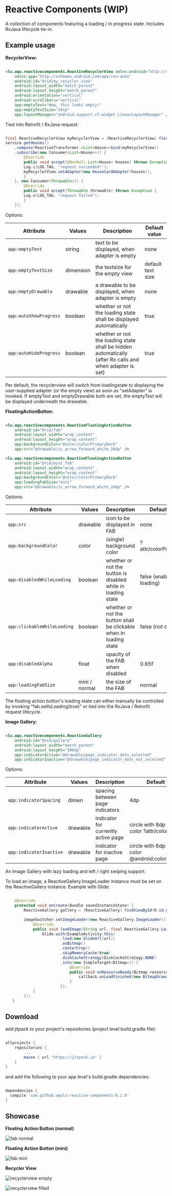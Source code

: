 Reactive Components (WIP)
=========================

A collection of components featuring a loading / in progress state. Includes RxJava lifecycle tie-in.

Example usage
-------------

__RecyclerView:__

```xml

<lu.aqu.reactivecomponents.ReactiveRecyclerView xmlns:android="http://schemas.android.com/apk/res/android"
    xmlns:app="http://schemas.android.com/apk/res-auto"
    android:id="@+id/my_recycler_view"
    android:layout_width="match_parent"
    android:layout_height="match_parent"
    android:orientation="vertical"
    android:scrollbars="vertical"
    app:emptyText="Wow, this looks empty!"
    app:emptyTextSize="24sp"
    app:layoutManager="android.support.v7.widget.LinearLayoutManager" />

```

Tied into Retrofit / RxJava request:

```java

final ReactiveRecyclerView myRecyclerView = (ReactiveRecyclerView) findViewById(R.id.my_recycler_view);
service.getHouses()
	.compose(ReactiveTransformer.<List<House>>bind(myRecyclerView))
	.subscribe(new Consumer<List<House>>() {
	    @Override
	    public void accept(@NonNull List<House> houses) throws Exception {
		Log.i(LOG_TAG, "request succeeded!");
		myRecyclerView.setAdapter(new HouseCardAdapter(houses));
	    }
	}, new Consumer<Throwable>() {
	    @Override
	    public void accept(Throwable throwable) throws Exception {
		Log.e(LOG_TAG, "request failed");
	    }
	});

```

Options:

| Attribute | Values | Description | Default value |
| --------- | ------ | ----------- | ------------- |
| `app:emptyText` | string | text to be displayed, when adapter is empty | none |
| `app:emptyTextSize` | dimension | the textsize for the empty view | default text size |
| `app:emptyDrawable` | drawable | a drawable to be displayed, when adapter is empty | none |
| `app:autoShowProgress` | boolean | whether or not the loading state shall be displayed automatically | true |
| `app:autoHideProgress` | boolean | whether or not the loading state shall be hidden automatically (after Rx calls and when adapter is set) | true |

Per default, the recyclerview will switch from loadingstate to displaying the user-supplied adapter (or the empty view) as soon as "setAdapter" is invoked.
If emptyText and emptyDrawable both are set, the emptyText will be displayed underneath the drawable.

__FloatingActionButton:__


```xml

<lu.aqu.reactivecomponents.ReactiveFloatingActionButton
    android:id="@+id/fab"
    android:layout_width="wrap_content"
    android:layout_height="wrap_content"
    app:backgroundColor="@color/colorPrimaryDark"
    app:src="@drawable/ic_arrow_forward_white_24dp" />

<lu.aqu.reactivecomponents.ReactiveFloatingActionButton
    android:id="@+id/mini_fab"
    android:layout_width="wrap_content"
    android:layout_height="wrap_content"
    app:backgroundColor="@color/colorPrimaryDark"
    app:loadingFabSize="mini"
    app:src="@drawable/ic_arrow_forward_white_24dp" />

```
Options:

| Attribute | Values | Description | Default value |
| --------- | ------ | ----------- | ------------- |
| `app:src` | drawable | icon to be displayed in FAB | none |
| `app:backgroundColor` | color | (single) background color | ?attr/colorPrimaryDark |
| `app:disabledWhileLoading` | boolean | whether or not the button is disabled while in loading state | false (enabled while loading) |
| `app:clickableWhileLoading` | boolean | whether or not the button shall be clickable when in loading state | false (not clickable) |
| `app:disabledAlpha` | float | opacity of the FAB when disabled | 0.65f |
| `app:loadingFabSize` | mini / normal | the size of the FAB | normal |

The floating action button's loading state can either manually be controlled by invoking "fab.setIsLoading(true)" or tied into the RxJava / Retrofit request lifecycle.


__Image Gallery:__

```xml

<lu.aqu.reactivecomponents.ReactiveGallery
    android:id="@+id/gallery"
    android:layout_width="match_parent"
    android:layout_height="300dp"
    app:indicatorActive="@drawable/page_indicator_dots_selected"
    app:indicatorInactive="@drawable/page_indicator_dots_not_selected" />
```

Options:

| Attribute | Values | Description | Default value |
| --------- | ------ | ----------- | ------------- |
| `app:indicatorSpacing` | dimen | spacing between page indicators | 4dp |
| `app:indicatorActive` | drawable | indicator for currently active page | circle with 8dp diameter of color ?attr/colorPrimary |
| `app:indicatorInactive` | drawable | indicator for inactive page | circle with 6dp diameter of color @android:color/darker_gray |

An Image Gallery with lazy loading and left / right swiping support.

To load an image, a ReactiveGallery.ImageLoader instance must be set on the ReactiveGallery instance.
Example with Glide:

```java

    @Override
    protected void onCreate(Bundle savedInstanceState) {
        ReactiveGallery gallery = (ReactiveGallery) findViewById(R.id.gallery);

        imageSwitcher.setImageLoader(new ReactiveGallery.ImageLoader() {
            @Override
            public void loadImage(String url, final ReactiveGallery.LoadingCallback callback) {
                Glide.with(ExampleActivity.this)
                        .load(new GlideUrl(url))
                        .asBitmap()
                        .centerCrop()
                        .skipMemoryCache(true)
                        .diskCacheStrategy(DiskCacheStrategy.NONE)
                        .into(new SimpleTarget<Bitmap>() {
                            @Override
                            public void onResourceReady(Bitmap resource, GlideAnimation<? super Bitmap> glideAnimation) {
                                callback.onLoadFinished(new BitmapDrawable(getResources(), resource));
                            }
                        });
            }
        });
   }

```

Download
--------

add jitpack to your project's repositories (project level build.gradle file):

```groovy

allprojects {
    repositories {
        ...
        maven { url "https://jitpack.io" }
    }
}

```


and add the following to your app level's build.gradle dependencies:

```groovy

dependencies {
  compile 'com.github.aqulu:reactive-components:0.1.0'
}

```


Showcase
--------

__Floating Action Button (normal)__

![fab normal](doc/fab_normal.gif)

__Floating Action Button (mini)__

![fab mini](doc/fab_mini.gif)

__Recycler View__

![recyclerview empty](doc/rv_empty.gif)

![recyclerview filled](doc/rv_items.gif)
